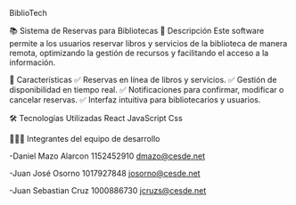 BiblioTech

📚 Sistema de Reservas para Bibliotecas
📖 Descripción
Este software permite a los usuarios reservar libros y servicios de la biblioteca de manera remota, optimizando la gestión de recursos y facilitando el acceso a la información.

🚀 Características
✅ Reservas en línea de libros y servicios.
✅ Gestión de disponibilidad en tiempo real.
✅ Notificaciones para confirmar, modificar o cancelar reservas.
✅ Interfaz intuitiva para bibliotecarios y usuarios.

🛠 Tecnologías Utilizadas
React
JavaScript
Css


👨🏻‍💻 Integrantes del equipo de desarrollo

-Daniel Mazo Alarcon
 1152452910
 dmazo@cesde.net

-Juan José Osorno 
 1017927848
 josorno@cesde.net

-Juan Sebastian Cruz
 1000886730
 jcruzs@cesde.net 